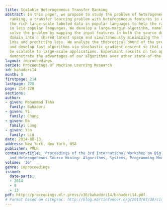```yaml
---
title: Scalable Heterogeneous Transfer Ranking
abstract: In this paper, we propose to study the problem of heterogeneous transfer
  ranking, a transfer learning problem with heterogeneous features in order to utilize
  the rich large-scale labeled data in popular languages to help the ranking task
  in less popular languages. We develop a large-margin algorithm, namely LM-HTR, to
  solve the problem by mapping the input features in both the source domain and target
  domain into a shared latent space and simultaneously minimizing the feature reconstruction
  loss and prediction loss. We analyze the theoretical bound of the prediction loss
  and develop fast algorithms via stochastic gradient descent so that our model can
  be scalable to large-scale applications. Experiment results on two application datasets
  demonstrate the advantages of our algorithms over other state-of-the-art methods.
layout: inproceedings
series: Proceedings of Machine Learning Research
id: bahadori14
month: 0
firstpage: 214
lastpage: 228
page: 214-228
sections: 
author:
- given: Mohammad Taha
  family: Bahadori
- given: Yi
  family: Chang
- given: Bo
  family: Long
- given: Yan
  family: Liu
date: 2014-08-13
address: New York, New York, USA
publisher: PMLR
container-title: 'Proceedings of the 3rd International Workshop on Big Data, Streams
  and Heterogeneous Source Mining: Algorithms, Systems, Programming Models and Applications'
volume: '36'
genre: inproceedings
issued:
  date-parts:
  - 2014
  - 8
  - 13
pdf: http://proceedings.mlr.press/v36/bahadori14/bahadori14.pdf
# Format based on citeproc: http://blog.martinfenner.org/2013/07/30/citeproc-yaml-for-bibliographies/
---
```

